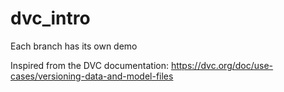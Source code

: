 # dvc_intro

Each branch has its own demo

Inspired from the DVC documentation: https://dvc.org/doc/use-cases/versioning-data-and-model-files
